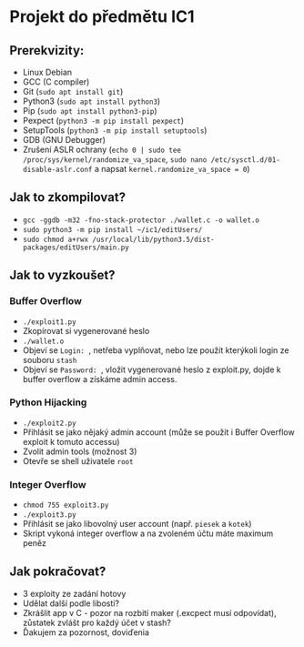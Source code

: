 # Projekt do předmětu IC1

## Prerekvizity:

- Linux Debian
- GCC (C compiler)
- Git (`sudo apt install git`)
- Python3 (`sudo apt install python3`)
- Pip (`sudo apt install python3-pip`)
- Pexpect (`python3 -m pip install pexpect`)
- SetupTools (`python3 -m pip install setuptools`)
- GDB (GNU Debugger)
- Zrušení ASLR ochrany (`echo 0 | sudo tee /proc/sys/kernel/randomize_va_space`, `sudo nano /etc/sysctl.d/01-disable-aslr.conf` a napsat `kernel.randomize_va_space = 0`)

## Jak to zkompilovat?

- `gcc -ggdb -m32 -fno-stack-protector ./wallet.c -o wallet.o`
- `sudo python3 -m pip install ~/ic1/editUsers/`
- `sudo chmod a+rwx /usr/local/lib/python3.5/dist-packages/editUsers/main.py`

## Jak to vyzkoušet?

### Buffer Overflow

- `./exploit1.py`
- Zkopírovat si vygenerované heslo
- `./wallet.o`
- Objeví se `Login: `, netřeba vyplňovat, nebo lze použít kterýkoli login ze souboru `stash`
- Objeví se `Password: `, vložit vygenerované heslo z exploit.py, dojde k buffer overflow a získáme admin access.

### Python Hijacking
- `./exploit2.py`
- Přihlásit se jako nějaký admin account (může se použít i Buffer Overflow exploit k tomuto accessu)
- Zvolit admin tools (možnost 3)
- Otevře se shell uživatele `root`

### Integer Overflow
- `chmod 755 exploit3.py`
- `./exploit3.py`
- Přihlásit se jako libovolný user account (např. `piesek` a `kotek`)
- Skript vykoná integer overflow a na zvoleném účtu máte maximum peněz  

## Jak pokračovat?

- 3 exploity ze zadání hotovy
- Udělat další podle libosti?
- Zkrášlit app v C - pozor na rozbití maker (.excpect  musí odpovídat), zůstatek zvlášt pro každý účet v stash?
- Ďakujem za pozornost, doviďenia

